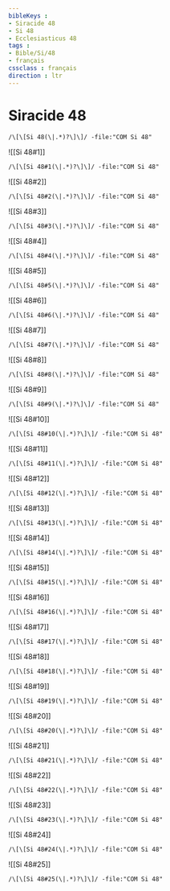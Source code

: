 ```yaml
---
bibleKeys : 
- Siracide 48
- Si 48
- Ecclesiasticus 48
tags : 
- Bible/Si/48
- français
cssclass : français
direction : ltr
---
```


# Siracide 48

```query
/\[\[Si 48(\|.*)?\]\]/ -file:"COM Si 48"
```



![[Si 48#1]]

```query
/\[\[Si 48#1(\|.*)?\]\]/ -file:"COM Si 48"
```

![[Si 48#2]]

```query
/\[\[Si 48#2(\|.*)?\]\]/ -file:"COM Si 48"
```

![[Si 48#3]]

```query
/\[\[Si 48#3(\|.*)?\]\]/ -file:"COM Si 48"
```

![[Si 48#4]]

```query
/\[\[Si 48#4(\|.*)?\]\]/ -file:"COM Si 48"
```

![[Si 48#5]]

```query
/\[\[Si 48#5(\|.*)?\]\]/ -file:"COM Si 48"
```

![[Si 48#6]]

```query
/\[\[Si 48#6(\|.*)?\]\]/ -file:"COM Si 48"
```

![[Si 48#7]]

```query
/\[\[Si 48#7(\|.*)?\]\]/ -file:"COM Si 48"
```

![[Si 48#8]]

```query
/\[\[Si 48#8(\|.*)?\]\]/ -file:"COM Si 48"
```

![[Si 48#9]]

```query
/\[\[Si 48#9(\|.*)?\]\]/ -file:"COM Si 48"
```

![[Si 48#10]]

```query
/\[\[Si 48#10(\|.*)?\]\]/ -file:"COM Si 48"
```

![[Si 48#11]]

```query
/\[\[Si 48#11(\|.*)?\]\]/ -file:"COM Si 48"
```

![[Si 48#12]]

```query
/\[\[Si 48#12(\|.*)?\]\]/ -file:"COM Si 48"
```

![[Si 48#13]]

```query
/\[\[Si 48#13(\|.*)?\]\]/ -file:"COM Si 48"
```

![[Si 48#14]]

```query
/\[\[Si 48#14(\|.*)?\]\]/ -file:"COM Si 48"
```

![[Si 48#15]]

```query
/\[\[Si 48#15(\|.*)?\]\]/ -file:"COM Si 48"
```

![[Si 48#16]]

```query
/\[\[Si 48#16(\|.*)?\]\]/ -file:"COM Si 48"
```

![[Si 48#17]]

```query
/\[\[Si 48#17(\|.*)?\]\]/ -file:"COM Si 48"
```

![[Si 48#18]]

```query
/\[\[Si 48#18(\|.*)?\]\]/ -file:"COM Si 48"
```

![[Si 48#19]]

```query
/\[\[Si 48#19(\|.*)?\]\]/ -file:"COM Si 48"
```

![[Si 48#20]]

```query
/\[\[Si 48#20(\|.*)?\]\]/ -file:"COM Si 48"
```

![[Si 48#21]]

```query
/\[\[Si 48#21(\|.*)?\]\]/ -file:"COM Si 48"
```

![[Si 48#22]]

```query
/\[\[Si 48#22(\|.*)?\]\]/ -file:"COM Si 48"
```

![[Si 48#23]]

```query
/\[\[Si 48#23(\|.*)?\]\]/ -file:"COM Si 48"
```

![[Si 48#24]]

```query
/\[\[Si 48#24(\|.*)?\]\]/ -file:"COM Si 48"
```

![[Si 48#25]]

```query
/\[\[Si 48#25(\|.*)?\]\]/ -file:"COM Si 48"
```

